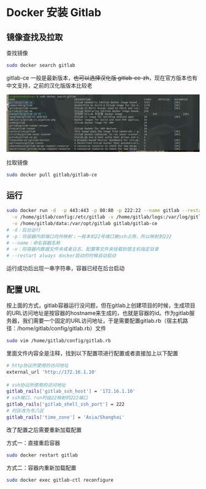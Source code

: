# Docker 安装 Gitlab

## 镜像查找及拉取

查找镜像

```bash
sudo docker search gitlab
```

gitlab-ce 一般是最新版本，~~也可以选择汉化版 gitlab-ce-zh~~，现在官方版本也有中文支持，之前的汉化版版本比较老

![01](img/003/01.png)

拉取镜像

```bash
sudo docker pull gitlab/gitlab-ce
```



## 运行

```bash
sudo docker run -d  -p 443:443 -p 80:80 -p 222:22 --name gitlab --restart always \
  -v /home/gitlab/config:/etc/gitlab -v /home/gitlab/logs:/var/log/gitlab \
  -v /home/gitlab/data:/var/opt/gitlab gitlab/gitlab-ce
# -d：后台运行
# -p：将容器内部端口向外映射；一般本机22号端口被ssh占用，所以映射到222
# --name：命名容器名称
# -v：将容器内数据文件夹或者日志、配置等文件夹挂载到宿主机指定目录
# --restart always docker启动的时候自动启动
```

运行成功后出现一串字符串，容器已经在后台启动



## 配置 URL

按上面的方式，gitlab容器运行没问题，但在gitlab上创建项目的时候，生成项目的URL访问地址是按容器的hostname来生成的，也就是容器的id。作为gitlab服务器，我们需要一个固定的URL访问地址，于是需要配置gitlab.rb（宿主机路径：/home/gitlab/config/gitlab.rb）文件

```bash
sudo vim /home/gitlab/config/gitlab.rb
```

里面文件内容全是注释，找到以下配置项进行配置或者直接加上以下配置

```bash
# http协议所使用的访问地址
external_url 'http://172.16.1.10'

# ssh协议所使用的访问地址
gitlab_rails['gitlab_ssh_host'] = '172.16.1.10'
# ssh端口，run时由22映射的222端口
gitlab_rails['gitlab_shell_ssh_port'] = 222
# 时区改为东八区
gitlab_rails['time_zone'] = 'Asia/Shanghai'
```

改了配置之后需要重新加载配置

方式一：直接重启容器

```bash
sudo docker restart gitlab
```

方式二：容器内重新加载配置

```bash
sudo docker exec gitlab-ctl reconfigure
```

